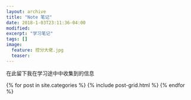 ```yaml
---
layout: archive
title: "Note 笔记"
date: 2018-1-03T23:11:36-04:00
modified:
excerpt: "学习笔记"
tags: []
image: 
  feature: 控分大佬.jpg
  teaser:
---
```


在此留下我在学习途中中收集到的信息

<div class="tiles">
{% for post in site.categories %}
  {% include post-grid.html %}
{% endfor %}
</div><!-- /.tiles 把所有categories 有 categories 的列出来-->
